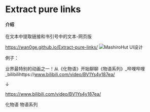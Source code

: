 # Extract pure links

#### 介绍
在文本中提取链接和书引号中的文本-网页版

https://wan0ge.github.io/Extract-pure-links/
![MashiroHut UI设计](image/Snipaste_2024-09-29_06-00-49.png)

例子：

业界最特别的动画之一！从《化物语》开始聊聊《物语系列》_哔哩哔哩_bilibilihttps://www.bilibili.com/video/BV1Ys4y187ea/

↓

https://www.bilibili.com/video/BV1Ys4y187ea/

化物语
物语系列